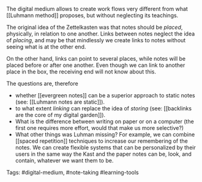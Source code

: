 The digital medium allows to create work flows very different from what [[Luhmann method]] proposes, but without neglecting its teachings. 

The original idea of the Zettelkasten was that notes should be *placed*, physically, in relation to one another. Links between notes neglect the idea of *placing*, and may be that mindlessly we create links to notes without seeing what is at the other end. 

On the other hand, links can point to several places, while notes will be placed before or after one another. Even though we can link to another place in the box, the receiving end will not know about this. 

The questions are, therefore

- whether [[evergreen notes]] can be a superior approach to static notes (see: [[Luhmann notes are static]]). 
-  to what extent *linking* can replace the idea of *storing* (see: [[backlinks are the core of my digital garden]]).
-  What is the difference between writing on paper or on a computer (the first one requires more effort, would that make us more selective?)
-  What other things was Luhman missing? For example, we can combine [[spaced repetition]] techniques to increase our remembering of the notes. We can create flexible systems that can be personalized by their users in the same way the Kast and the paper notes can be, look, and contain, whatever we want them to be. 

Tags: #digital-medium, #note-taking #learning-tools